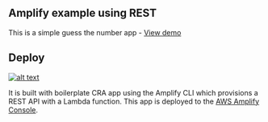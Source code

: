 ## Amplify example using REST

This is a simple guess the number app - [View demo](https://master.d36vqbbuc46jk4.amplifyapp.com/)

## Deploy

[![alt text](https://master.d35renml875m0f.amplifyapp.com/button.png)](https://aws-mobile-apphub-beta.corp.amazon.com/amplify/home#/deploy?repo=https://github.com/swaminator/lambda-amplify)

It is built with boilerplate CRA app using the Amplify CLI which provisions a REST API with a Lambda function. This app is deployed to the [AWS Amplify Console](https://master.d36vqbbuc46jk4.amplifyapp.com/).

